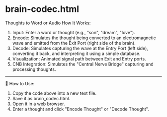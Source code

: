 # brain-codec.html
Thoughts to Word or Audio 
How It Works:

1. Input: Enter a word or thought (e.g., "son", "dream", "love").
2. Encode: Simulates the thought being converted to an electromagnetic wave and emitted from the Exit Port (right side of the brain).
3. Decode: Simulates capturing the wave at the Entry Port (left side), converting it back, and interpreting it using a simple database.
4. Visualization: Animated signal path between Exit and Entry ports.
5. CNB Integration: Simulates the "Central Nerve Bridge" capturing and processing thoughts.

---

📁 How to Use:

1. Copy the code above into a new text file.
2. Save it as brain_codec.html.
3. Open it in a web browser.
4. Enter a thought and click "Encode Thought" or "Decode Thought".
